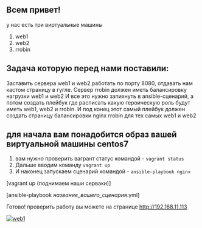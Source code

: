 ## Всем привет!

у нас есть три виртуальные машины 

1) web1
2) web2
3) rrobin

## Задача которую перед нами поставили:

Заставить сервера web1 и web2 работать по порту 8080, отдавать нам кастом страницу в гугле.
Сервер rrobin должен иметь балансировку нагрузки web1 и web2
И все это нужно запихнуть в ansible-сценарий, а потом создать плейбук
где расписать какую героическую роль будут иметь web1, web2 и rrobin.
И под конец этот самый плейбук должен создать страницу балансировки nginx rrobin для тех самых web1 и web2


## для начала вам понадобится образ вашей виртуальной машины centos7

1) вам нужно проверить вагрант статус командой - ``` vagrant status ```
2) Дальше вводим команду ``` vagrant up ```
3) И наконец запускаем сценарий командой - ``` ansible-playbook nginx ```


[vagrant up (поднимаем наши серваки)]

[ansible-playbook *название_вашего_сценария*.yml]


Готово!
проверить работу вы можете на странице http://192.168.11.113

<a href="https://ibb.co/kq8VjL5"><img src="https://ibb.co/kq8VjL5" alt="web1" border="0"></a>
